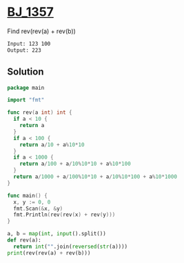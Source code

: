 # [BJ_1357](https://acmicpc.net/problem/1357)

Find rev(rev(a) + rev(b))

```txt
Input: 123 100
Output: 223
```

## Solution

```go
package main

import "fmt"

func rev(a int) int {
  if a < 10 {
    return a
  }
  if a < 100 {
    return a/10 + a%10*10
  }
  if a < 1000 {
    return a/100 + a/10%10*10 + a%10*100
  }
  return a/1000 + a/100%10*10 + a/10%10*100 + a%10*1000
}

func main() {
  x, y := 0, 0
  fmt.Scan(&x, &y)
  fmt.Println(rev(rev(x) + rev(y)))
}
```

```py
a, b = map(int, input().split())
def rev(a):
  return int("".join(reversed(str(a))))
print(rev(rev(a) + rev(b)))
```
